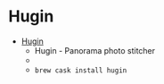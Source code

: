 # Hugin
- [Hugin](https://hugin.sourceforge.io/)
  -  Hugin - Panorama photo stitcher
  - 
  - `brew cask install hugin`

